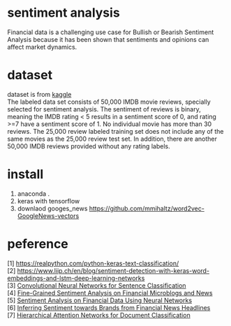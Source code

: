 # sentiment analysis
Financial data is a challenging use case for Bullish or Bearish Sentiment Analysis because it has been shown that sentiments and opinions can affect market dynamics.     

# dataset 
dataset is from [kaggle](https://www.kaggle.com/c/word2vec-nlp-tutorial/data)      
The labeled data set consists of 50,000 IMDB movie reviews, specially selected for sentiment analysis. The sentiment of reviews is binary, meaning the IMDB rating < 5 results in a sentiment score of 0, and rating >=7 have a sentiment score of 1. No individual movie has more than 30 reviews. The 25,000 review labeled training set does not include any of the same movies as the 25,000 review test set. In addition, there are another 50,000 IMDB reviews provided without any rating labels.      

# install
1. anaconda . 
2. keras with tensorflow 
3. downlaod googes_news 
https://github.com/mmihaltz/word2vec-GoogleNews-vectors

# peference
[1] https://realpython.com/python-keras-text-classification/      
[2] https://www.liip.ch/en/blog/sentiment-detection-with-keras-word-embeddings-and-lstm-deep-learning-networks      
[3] [Convolutional Neural Networks for Sentence Classification](http://www.aclweb.org/anthology/D14-1181)          
[4] [Fine-Grained Sentiment Analysis on Financial Microblogs and News](http://www.aclweb.org/anthology/S17-2089)             
[5] [Sentiment Analysis on Financial Data Using Neural Networks](http://www.aclweb.org/anthology/S17-2150)             
[6] [Inferring Sentiment towards Brands from Financial News Headlines](http://www.aclweb.org/anthology/S17-2138)            
[7] [Hierarchical Attention Networks for Document Classification](https://www.cs.cmu.edu/~hovy/papers/16HLT-hierarchical-attention-networks.pdf)     

